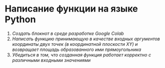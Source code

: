 # Написание функции на языке Python

1. _Создать блокнот в среде разработке Google Colab_
2. _Написать функцию принимающую в качестве входных аргументов координаты двух точек (в координатной плоскости XY) и возвращает площадь образованного ими прямоугольника_
3. _Убедиться в том, что созданная функция работает корректно с различными входными значениями_